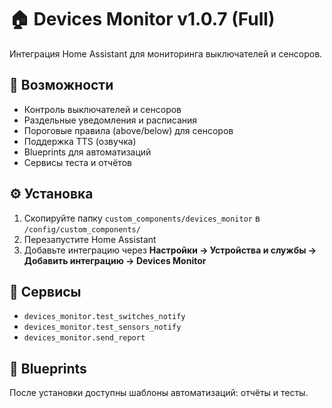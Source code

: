 
# 🏠 Devices Monitor v1.0.7 (Full)

Интеграция Home Assistant для мониторинга выключателей и сенсоров.

## 🚀 Возможности
- Контроль выключателей и сенсоров
- Раздельные уведомления и расписания
- Пороговые правила (above/below) для сенсоров
- Поддержка TTS (озвучка)
- Blueprints для автоматизаций
- Сервисы теста и отчётов

## ⚙️ Установка
1. Скопируйте папку `custom_components/devices_monitor` в `/config/custom_components/`
2. Перезапустите Home Assistant
3. Добавьте интеграцию через **Настройки → Устройства и службы → Добавить интеграцию → Devices Monitor**

## 🧪 Сервисы
- `devices_monitor.test_switches_notify`
- `devices_monitor.test_sensors_notify`
- `devices_monitor.send_report`

## 📑 Blueprints
После установки доступны шаблоны автоматизаций: отчёты и тесты.
